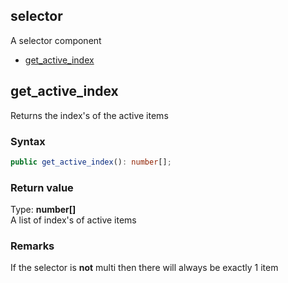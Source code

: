 ## selector
A selector component

* [get_active_index](#get_active_index)

## get_active_index
Returns the index's of the active items

### Syntax
```typescript
public get_active_index(): number[];
```

### Return value
Type: **number[]** <br>
A list of index's of active items

### Remarks
If the selector is **not** multi then there will always be exactly 1 item